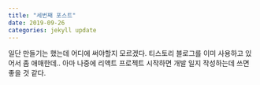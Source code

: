 ```yaml
---
title: "세번째 포스트"
date: 2019-09-26
categories: jekyll update
---
```


일단 만들기는 했는데 어디에 써야할지 모르겠다.
티스토리 블로그를 이미 사용하고 있어서 좀 애매한데..
아마 나중에 리액트 프로젝트 시작하면 개발 일지 작성하는데 쓰면 좋을 것 같다.
